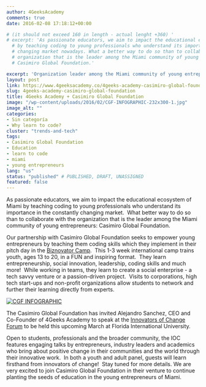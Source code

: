 ```yaml
---
author: 4GeeksAcademy
comments: true
date: 2016-02-08 17:18:12+00:00

# (it should not exceed 160 in length - actual lenght +360) '
# excerpt: 'As passionate educators, we aim to impact the educational ecosystem of Miami
  # by teaching coding to young professionals who understand its importance in the constantly
  # changing market nowadays. What a better way to do so than to collaborate with the
  # organization that is the leader among the Miami community of young entrepreneurs:
  # Casimiro Global Foundation.'

excerpt: 'Organization leader among the Miami community of young entrepreneurs: Casimiro Global Foundation.'
layout: post
link: https://www.4geeksacademy.co/4geeks-academy-casimiro-global-foundation/
slug: 4geeks-academy-casimiro-global-foundation
title: 4Geeks Academy + Casimiro Global Foundation
image: "/wp-content/uploads/2016/02/CGF-INFOGRAPHIC-232x300-1.jpg"
image_alt: ""
categories:
- Sin categoría
- Why learn to code?
cluster: "trends-and-tech"
tags:
- Casimiro Global Foundation
- Education
- learn to code
- miami
- young entrepreneurs
lang: "us"
status: "published" # PUBLISHED, DRAFT, UNASSIGNED
featured: false
---
```







As passionate educators, we aim to impact the educational ecosystem of Miami by teaching coding to young professionals who understand its importance in the constantly changing market.  What better way to do so than to collaborate with the organization that is the leader among the Miami community of young entrepreneurs: Casimiro Global Foundation. 



Our partnership with Casimiro Global Foundation seeks to empower young entrepreneurs by teaching them coding skills which they implement in their pitch day in the [Biznovator Camp](http://www.casimiroglobalfoundation.org/).  This 1-3 week international camp trains youth, ages 13 to 20, in a FUN and inspiring format.  They learn entrepreneurship, social innovation, leadership, coding skills and much more!  While working in teams, they learn to create a social enterprise - a tech savvy venture or a passion-driven project.  Visits to corporations, high tech start-ups and non-profit organizations allow students to network and further their learning directly from experts.



[![CGF INFOGRAPHIC](//wp-content/uploads/2016/02/CGF-INFOGRAPHIC-232x300-1.jpg)](https://storage.googleapis.com/4geeks-academy-website/blog/2016/02/CGF-INFOGRAPHIC.jpg)



The Casimiro Global Foundation has invited Alejandro Sanchez, CEO and Co-Founder of 4Geeks Academy to speak at the [Innovators of Change Forum](http://www.casimiroglobalfoundation.org/innovators-of-change/) to be held this upcoming March at Florida International University. 



Open to students, professionals and the broader community, the IOC features engaging talks by entrepreneurs, industry leaders and academics who bring about positive change in their communities and the world through their innovative work.  In both a youth and adult panel, guests will learn firsthand from innovators of change!  Stay tuned for more details. 
We are very excited to join Casimiro Global Foundation in their venture to continue planting the seeds of education in the young entrepreneurs of Miami.


